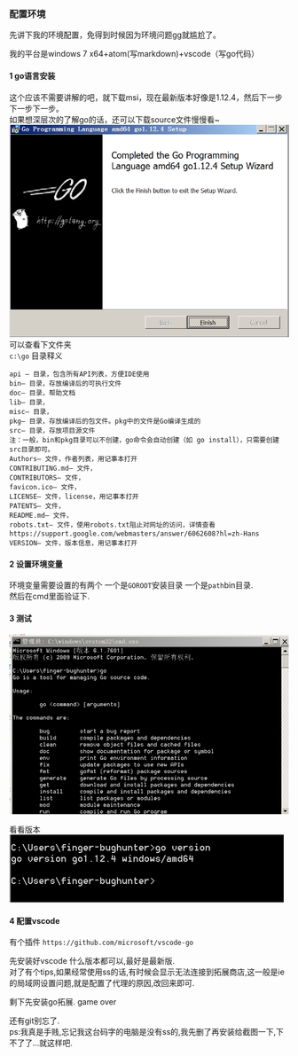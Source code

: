 ### 配置环境

先讲下我的环境配置，免得到时候因为环境问题gg就尴尬了。

我的平台是windows 7 x64+atom(写markdown)+vscode（写go代码）

#### 1 go语言安装  
这个应该不需要讲解的吧，就下载msi，现在最新版本好像是1.12.4，然后下一步下一步下一步。  
如果想深层次的了解go的话，还可以下载source文件慢慢看~
![](../screenshot/2-1-1.png)  
可以查看下文件夹  
`c:\go`
目录释义
```
api — 目录，包含所有API列表，方便IDE使用
bin— 目录，存放编译后的可执行文件
doc— 目录，帮助文档
lib— 目录，
misc— 目录，
pkg— 目录，存放编译后的包文件。pkg中的文件是Go编译生成的
src— 目录，存放项目源文件
注：一般，bin和pkg目录可以不创建，go命令会自动创建（如 go install），只需要创建src目录即可。
Authors— 文件，作者列表，用记事本打开
CONTRIBUTING.md— 文件，
CONTRIBUTORS— 文件，
favicon.ico— 文件，
LICENSE— 文件，license，用记事本打开
PATENTS— 文件，
README.md— 文件，
robots.txt— 文件，使用robots.txt阻止对网址的访问，详情查看https://support.google.com/webmasters/answer/6062608?hl=zh-Hans
VERSION— 文件，版本信息，用记事本打开
```

#### 2 设置环境变量
环境变量需要设置的有两个 一个是`GOROOT`安装目录 一个是`path`bin目录.  
然后在cmd里面验证下.  

#### 3 测试  
![](../screenshot/2-1-2.png)  

  看看版本  
![](../screenshot/2-1-3.png)


#### 4 配置vscode  
有个插件 `https://github.com/microsoft/vscode-go`

先安装好vscode 什么版本都可以,最好是最新版.  
对了有个tips,如果经常使用ss的话,有时候会显示无法连接到拓展商店,这一般是ie的局域网设置问题,就是配置了代理的原因,改回来即可.  

剩下先安装go拓展.
game over

还有git别忘了.  
ps:我真是手贱,忘记我这台码字的电脑是没有ss的,我先删了再安装给截图一下,下不了了...就这样吧.
